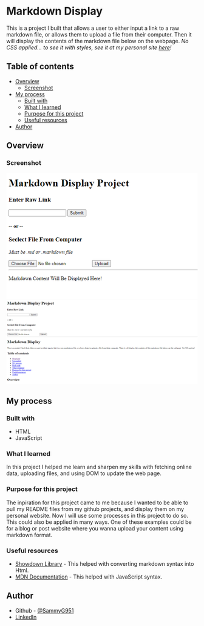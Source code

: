# Markdown Display  

This is a project I built that allows a user to either input a link to a raw markdown file, or allows them to upload a file from their computer. Then it will display the contents of the markdown file below on the webpage. *No CSS applied... to see it with styles, see it at my personal site [here](https://sammyg951.github.io/CV-website/interactive-projects/markdown-display/index.html)!*

## Table of contents

- [Overview](#overview)
  - [Screenshot](#screenshot)
- [My process](#my-process)
  - [Built with](#built-with)
  - [What I learned](#what-i-learned)
  - [Purpose for this project](#purpose-for-this-project)
  - [Useful resources](#useful-resources)
- [Author](#author)

## Overview

### Screenshot

![Screenshot Without Content](/Screenshot-without-content.png)
![Screenshot With Content](/Screenshot-with-content.png)

## My process

### Built with

- HTML
- JavaScript

### What I learned

In this project I helped me learn and sharpen my skills with fetching online data, uploading files, and using DOM to update the web page.


### Purpose for this project

The inpiration for this project came to me because I wanted to be able to pull my README files from my github projects, and display them on my personal website. Now I will use some processes in this project to do so. This could also be applied in many ways. One of these examples could be for a blog or post website where you wanna upload your content using markdown format.


### Useful resources

- [Showdown Library](https://github.com/showdownjs/showdown) - This helped with converting markdown syntax into Html.
- [MDN Documentation](https://developer.mozilla.org/en-US/docs/Web/JavaScript) - This helped with JavaScript syntax.

## Author

- Github - [@SammyG951](https://github.com/SammyG951)
- [LinkedIn](https://www.linkedin.com/in/samuel-gonzalez-iii-b8057b1a3/)
